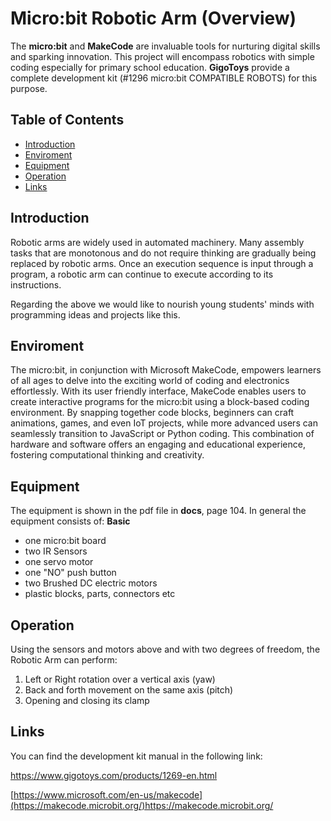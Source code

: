 # Micro:bit Robotic Arm (Overview)



The __micro:bit__ and __MakeCode__ are invaluable tools for nurturing digital skills and sparking innovation. This project will encompass robotics with simple coding especially for primary school education. __GigoToys__ provide a complete development kit (#1296 micro:bit COMPATIBLE ROBOTS) for this purpose.

## Table of Contents

- [Introduction](#introduction)
- [Enviroment](#enviroment)
- [Equipment](#equipment)
- [Operation](#operation)
- [Links](#links)

## Introduction

Robotic arms are widely used in automated machinery. Many assembly tasks that are monotonous and do not require thinking are gradually being replaced by robotic arms. Once an execution sequence is input through a program, a robotic arm can continue to execute according to its instructions.

Regarding the above we would like to nourish young students' minds with programming ideas and projects like this.

## Enviroment

The micro:bit, in conjunction with Microsoft MakeCode, empowers learners of all ages to delve into the exciting world of coding and electronics effortlessly. With its user friendly interface, MakeCode enables users to create interactive programs for the micro:bit using a block-based coding environment. By snapping together code blocks, beginners can craft animations, games, and even IoT projects, while more advanced users can seamlessly transition to JavaScript or Python coding. This combination of hardware and software offers an engaging and educational experience, fostering computational thinking and creativity.

## Equipment

The equipment is shown in the pdf file in __docs__, page 104. In general the equipment consists of:
__Basic__
- one micro:bit board
- two IR Sensors
- one servo motor
- one "NO" push button
- two Brushed DC electric motors
- plastic blocks, parts, connectors etc

## Operation

Using the sensors and motors above and with two degrees of freedom, the Robotic Arm can perform:
1) Left or Right rotation over a vertical axis (yaw)
2) Back and forth movement on the same axis (pitch)
3) Opening and closing its clamp

## Links
You can find the development kit manual in the following link:

https://www.gigotoys.com/products/1269-en.html

[https://www.microsoft.com/en-us/makecode](https://makecode.microbit.org/)https://makecode.microbit.org/
